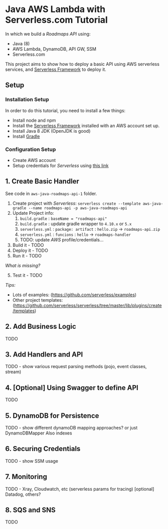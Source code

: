 # Java AWS Lambda with Serverless.com Tutorial

In which we build a *Roadmaps API* using:

* Java (8)
* AWS Lambda, DynamoDB, API GW, SSM
* Serverless.com
  
This project aims to show how to deploy a basic API using AWS serverless services, and [Serverless Framework](https://serverless.com) to deploy it.

## Setup

### Installation Setup

In order to do this tutorial, you need to install a few things:

* Install node and npm
* Install the [Serverless Framework](https://serverless.com) installed with an AWS account set up.
* Install Java 8 JDK (OpenJDK is good)
* Install [Gradle](http://gradle.org)

### Configuration Setup

* Create AWS account
* Setup credentials for *Serverless* using [this link](https://serverless.com/framework/docs/providers/aws/guide/credentials/)

## 1. Create Basic Handler

See code in `aws-java-roadmaps-api-1` folder.

1. Create project with *Serverless*: `serverless create --template aws-java-gradle --name roadmaps-api -p aws-java-roadmaps-api`
2. Update Project info:
   1. `build.gradle` : `baseName = "roadmaps-api"`
   2. `build.gradle` : update gradle wrapper to `4.10.x` or `5.x`
   3. `serverless.yml` : `package: artifact` : `hello.zip` -> `roadmaps-api.zip`
   4. `serverless.yml` : `funcions` : `hello` -> `roadmaps-handler`
   5. TODO: update *AWS* profile/credentials...
3. Build it - TODO
4. Deploy it - TODO
5. Run it - TODO

*What is missing?*

5. Test it - TODO

_Tips:_
* Lots of examples: (https://github.com/serverless/examples)
* Other project templates: (https://github.com/serverless/serverless/tree/master/lib/plugins/create/templates)


## 2. Add Business Logic

TODO

## 3. Add Handlers and API

TODO - show various request parsing methods (pojo, event classes, stream)

## 4. [Optional] Using Swagger to define API

TODO

## 5. DynamoDB for Persistence

TODO - show different dynamoDB mapping approaches? or just DynamoDBMapper Also indexes

## 6. Securing Credentials

TODO - show SSM usage

## 7. Monitoring

TODO - Xray, Cloudwatch, etc (serverless params for tracing)
[optional] Datadog, others?

## 8. SQS and SNS 

TODO